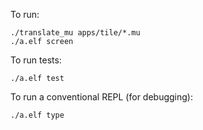 To run:

```
./translate_mu apps/tile/*.mu
./a.elf screen
```

To run tests:

```
./a.elf test
```

To run a conventional REPL (for debugging):

```
./a.elf type
```
